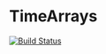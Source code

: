 # TimeArrays

[![Build Status](https://github.com/Artyom91150/TimeArrays.jl/actions/workflows/CI.yml/badge.svg?branch=master)](https://github.com/Artyom91150/TimeArrays.jl/actions/workflows/CI.yml?query=branch%3Amaster)
